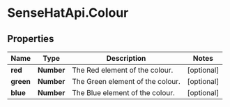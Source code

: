 # SenseHatApi.Colour

## Properties
Name | Type | Description | Notes
------------ | ------------- | ------------- | -------------
**red** | **Number** | The Red element of the colour. | [optional] 
**green** | **Number** | The Green element of the colour. | [optional] 
**blue** | **Number** | The Blue element of the colour. | [optional] 


